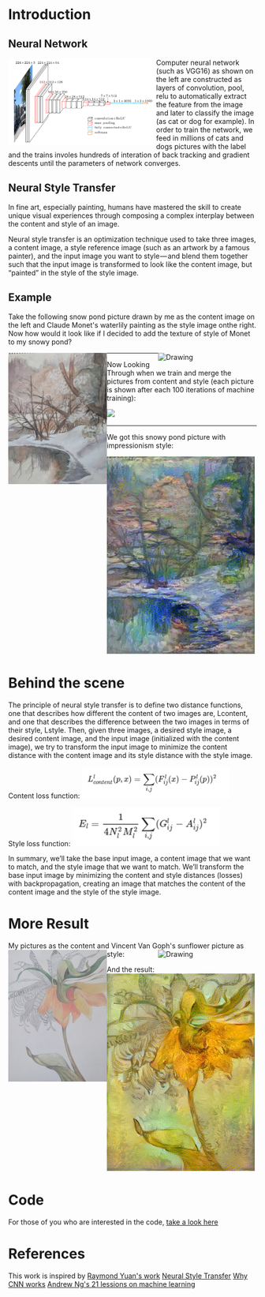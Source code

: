# Introduction

## Neural Network
<img align="left" src="../imagenet_vgg16.png" width="300" />

Computer neural network (such as VGG16) as shown on the left are constructed as layers of convolution, pool, relu to automatically extract the feature from the image and later to classify the image (as cat or dog for example). In order to train the network, we feed in millions of cats and dogs pictures with the label and the trains involes hundreds of interation of back tracking and gradient descents until the parameters of network converges.

## Neural Style Transfer

In fine art, especially painting, humans have mastered the skill to create unique visual experiences through composing a complex interplay between the content and style of an image. 

Neural style transfer is an optimization technique used to take three images, a content image, a style reference image (such as an artwork by a famous painter), and the input image you want to style — and blend them together such that the input image is transformed to look like the content image, but “painted” in the style of the style image.

## Example

Take the following snow pond picture drawn by me as the content image on the left and Claude Monet's waterlily painting as the style image onthe right.  Now how would it look like if I decided to add the texture of style of Monet to my snowy pond?

<img align="left" src="../paintings/IMG_20181003_124856.jpg" width="200" />

<img align="right" src="https://upload.wikimedia.org/wikipedia/commons/5/5d/Monet_Water_Lilies_1916.jpg" alt="Drawing" width="200"/>

----

Now Looking Through when we train and merge the pictures from content and style (each picture is shown after each 100 iterations of machine training):

<img src="iterations.jpg" width="600" />

----

We got this snowy pond picture with impressionism style:

<img src="best_pond_monet.jpg" width="300" />

# Behind the scene

The principle of neural style transfer is to define two distance functions, one that describes how different the content of two images are, Lcontent, and one that describes the difference between the two images in terms of their style, Lstyle. Then, given three images, a desired style image, a desired content image, and the input image (initialized with the content image), we try to transform the input image to minimize the content distance with the content image and its style distance with the style image.

Content loss function:
<img src="content_func.png" width="300" />

Style loss function:
<img src="style_func.png" width="300" />

In summary, we’ll take the base input image, a content image that we want to match, and the style image that we want to match. We’ll transform the base input image by minimizing the content and style distances (losses) with backpropagation, creating an image that matches the content of the content image and the style of the style image.

# More Result

My pictures as the content and Vincent Van Goph's sunflower picture as style:
<img align="left" src="../paintings/IMG_20181003_124825.jpg" width="200" />
<img align="right" src="https://upload.wikimedia.org/wikipedia/commons/a/a3/Van_Gogh_Sunflowers_Neue_Pinakothek_8672.jpg" alt="Drawing" width="200"/>

And the result: 
<img src="best_flower_vangogh.jpg" width="300" />

# Code
For those of you who are interested in the code, [take a look here](rachel.ipynb)

# References

This work is inspired by [Raymond Yuan's work](https://medium.com/tensorflow/neural-style-transfer-creating-art-with-deep-learning-using-tf-keras-and-eager-execution-7d541ac31398)
[Neural Style Transfer](https://arxiv.org/abs/1508.06576)
[Why CNN works](https://towardsdatascience.com/intuitively-understanding-convolutions-for-deep-learning-1f6f42faee1)
[Andrew Ng's 21 lessions on machine learning](https://towardsdatascience.com/deep-learning-specialization-by-andrew-ng-21-lessons-learned-15ffaaef627c)
